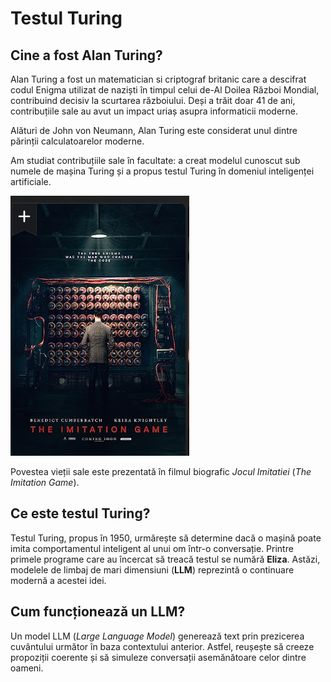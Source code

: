 # Testul Turing

## Cine a fost Alan Turing?

Alan Turing a fost un matematician si criptograf britanic care a descifrat codul Enigma utilizat de naziști în timpul celui de-Al Doilea Război Mondial, contribuind decisiv la scurtarea războiului. Deși a trăit doar 41 de ani, contribuțiile sale au avut un impact uriaș asupra informaticii moderne.

Alături de John von Neumann, Alan Turing este considerat unul dintre părinții calculatoarelor moderne.

Am studiat contribuțiile sale în facultate: a creat modelul cunoscut sub numele de mașina Turing și a propus testul Turing în domeniul inteligenței artificiale.

![Imitation](https://github.com/adavidoaiei/Prezentare-master/raw/main/immitation.png)

Povestea vieții sale este prezentată în filmul biografic *Jocul Imitatiei* (*The Imitation Game*).

## Ce este testul Turing?

Testul Turing, propus în 1950, urmărește să determine dacă o mașină poate imita comportamentul inteligent al unui om într-o conversație. Printre primele programe care au încercat să treacă testul se numără **Eliza**. Astăzi, modelele de limbaj de mari dimensiuni (**LLM**) reprezintă o continuare modernă a acestei idei.

## Cum funcționează un LLM?

Un model LLM (*Large Language Model*) generează text prin prezicerea cuvântului următor în baza contextului anterior. Astfel, reușește să creeze propoziții coerente și să simuleze conversații asemănătoare celor dintre oameni.
